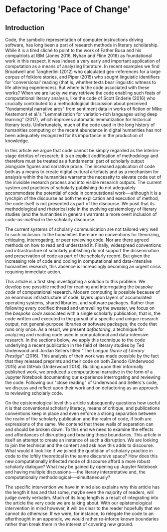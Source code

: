 # Defactoring 'Pace of Change'

## Introduction

Code, the symbolic representation of computer instructions driving
software, has long been a part of research methods in literary
scholarship. While it is a tired cliché to point to the work of Father
Busa and his compatriots at IBM (Jones 2016, Nyhan and Flinn 2016) as
foundational work in this respect, it was indeed a very early and
important application of computation as a means of analyzing literature.
In recent examples we find Broadwell and Tangherlini (2012) who
calculated geo-references for a large corpus of folklore stories, and
Piper (2015) who sought linguistic identifiers for 'conversional'
reading (that is, whether texts bear linguistic witness to life altering
experiences). But where is the code associated with these works? When we
are lucky we may retrieve the code enabling such feats of computational
literary analysis, like the code of Scott Enderle (2016) who crucially
contributed to a methodological discussion about perceived "fundamental
narrative arcs" from sentiment data in works of fiction or Mike
Kestemont et al.'s "Lemmatization for variation-rich languages using
deep learning" (2017), which improves automatic lemmatization for
historical literary texts. Unfortunately, much of the code used in the
long history of humanities computing or the recent abundance in digital
humanities has not been adequately recognized for its importance in the
production of knowledge.

In this article we argue that code cannot be simply regarded as the
interim-stage detritus of research; it is an explicit codification of
methodology and therefore must be treated as a fundamental part of
scholarly output alongside figures and narrative prose. The increased
application of code both as a means to create digital cultural artefacts
and as a mechanism for analysis within the humanities warrants the
necessity to elevate code out of the invisible research process and into
visible research outputs. The current system and practices of scholarly
publishing do not adequately accommodate the potential of code in
computational work---although it is a lynchpin of the discourse as both
the explication and execution of method, the code itself is not
presented as part of the discourse. We posit that its methodological and
rhetorical role in the evolving epistemology of literary studies (and
the humanities in general) warrants a more overt inclusion of
*code-as-method* in the scholarly discourse.

The current systems of scholarly communication are not tailored very
well to such inclusion. In the humanities there are no conventions for
theorizing, critiquing, interrogating, or peer reviewing code. Nor are
there agreed methods on how to read and understand it. Finally,
widespread conventions and infrastructure of scholarly publishing do not
support the dissemination and preservation of code as part of the
scholarly record. But given the increasing role of code and coding in
computational and data-intensive humanities research, this absence is
increasingly becoming an urgent crisis requiring immediate action.

This article is a first step investigating a solution to this problem.
We develop one possible method for reading and interrogating the
*bespoke code* of computational research. Modern computing is possible
because of an enormous infrastructure of code, layers upon layers of
accumulated operating systems, shared libraries, and software packages.
Rather than following every codified thread and unravelling the sweater,
we focus on the *bespoke code* associated with a single scholarly
publication, that is, the code written and executed in the pursuit of a
specific and unique research output, not general-purpose libraries or
software packages; the code that runs only once. As a result, we present
*defactoring*, a technique for analyzing and reading code used in
computational and data-intensive research. In the sections below, we
apply this technique to the code underlying a recent publication in the
field of literary studies by Ted Underwood and Jordan Sellers titled
"The *Longue Duree of Literary Prestige*" (2016). This analysis of their
work was made possible by the fact that they released preprints and
their code on both Zenodo (Underwood 2015) and GitHub (Underwood 2018).
Building upon their informally published work, we produced a
computational narrative in the form of a Jupyter Notebook documenting
our experience interrogating and reviewing the code. Following our
"close reading" of Underwood and Sellers's code, we discuss and reflect
upon their work and on defactoring as an approach to reviewing scholarly
code.

On the epistemological level this article subsequently questions how
useful it is that conventional scholarly literacy, means of critique,
and publications conventions keep in place and even enforce a strong
separation between the realm of the scholarly publication and the realm
of code, if both are expressions of the same. We contend that these
walls of separation can and should be broken down. To this end we need
to examine the effects and affordances of disrupting and breaking these
boundaries. This article in itself an attempt to create an instance of
such a disruption. We are looking to join the technical and the content
and ask how this adds to discourse. What would it look like if we joined
the quotidian of scholarly practice in code to the loftily theoretical
in the same discursive space? How does this new computationally
inflected mode of discourse afford a more robust scholarly dialogue?
What may be gained by opening up Jupyter Notebook and having multiple
discussions---the literary interpretative and, the computationally
methodological---simultaneously?

The specific intervention we have in mind also explains why this article
has the length it has and that some, maybe even the majority of readers,
will judge overly verbatim. Much of its long length is a result of
integrating into the article the very code we are talking about. With
our epistemological intervention in mind however, it will be clear to
the reader hopefully that we cannot do otherwise. If we were, for
instance, to relegate the code to an afterthought in an appendix, we
would rather re-inforce known boundaries rather than break them in the
interest of covering new ground.
